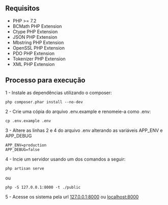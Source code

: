 ## Requisitos

- PHP >= 7.2
- BCMath PHP Extension
- Ctype PHP Extension
- JSON PHP Extension
- Mbstring PHP Extension
- OpenSSL PHP Extension
- PDO PHP Extension
- Tokenizer PHP Extension
- XML PHP Extension

## Processo para execução

1 - Instale as dependências utilizando o composer:
```shell
php composer.phar install --no-dev
```

2 - Crie uma cópia do arquivo .env.example e renomeie-a como .env:
```shell
cp .env.example .env
```

3 - Altere as linhas 2 e 4 do arquivo .env alterando as variáveis APP_ENV e APP_DEBUG
```shell
APP_ENV=production
APP_DEBUG=false
```

4 - Incie um servidor usando um dos comandos a seguir:
```shell
php artisan serve
```
ou
```shell
php -S 127.0.0.1:8000 -t ./public
```

5 - Acesse os sistema pela url <a href="127.0.0.1:8000">127.0.0.1:8000</a> ou <a href="localhost:8000">localhost:8000</a>
